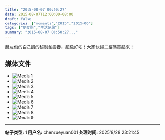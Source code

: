 ```yaml
---
title: "2015-08-07 00:50:27"
date: 2015-08-07T12:00:00+08:00
draft: false
categories: ["moments","2015","2015-08"]
tags: ["朋友圈","生活记录"]
summary: "2015-08-07 00:50:27..."
---
```


朋友包的自己調的秘制餡雲吞，超級好吃！大家快掃二維碼買起來！

## 媒体文件

- ![Media 1](/Moments/photos/2015-08-07/201508070050270.jpg)
- ![Media 2](/Moments/photos/2015-08-07/201508070050271.jpg)
- ![Media 3](/Moments/photos/2015-08-07/201508070050272.jpg)
- ![Media 4](/Moments/photos/2015-08-07/201508070050273.jpg)
- ![Media 5](/Moments/photos/2015-08-07/201508070050274.jpg)
- ![Media 6](/Moments/photos/2015-08-07/201508070050275.jpg)
- ![Media 7](/Moments/photos/2015-08-07/201508070050276.jpg)
- ![Media 8](/Moments/photos/2015-08-07/201508070050277.jpg)
- ![Media 9](/Moments/photos/2015-08-07/201508070050278.jpg)

---

**帖子类型:** 1
**用户名:** chenxueyuan001
**处理时间:** 2025/8/28 23:21:45